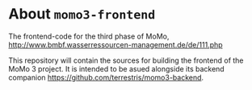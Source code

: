 # About `momo3-frontend`

The frontend-code for the third phase of MoMo, http://www.bmbf.wasserressourcen-management.de/de/111.php

This repository will contain the sources for building the frontend of the MoMo 3 project. It is intended to be
asued alongside its backend companion https://github.com/terrestris/momo3-backend.

